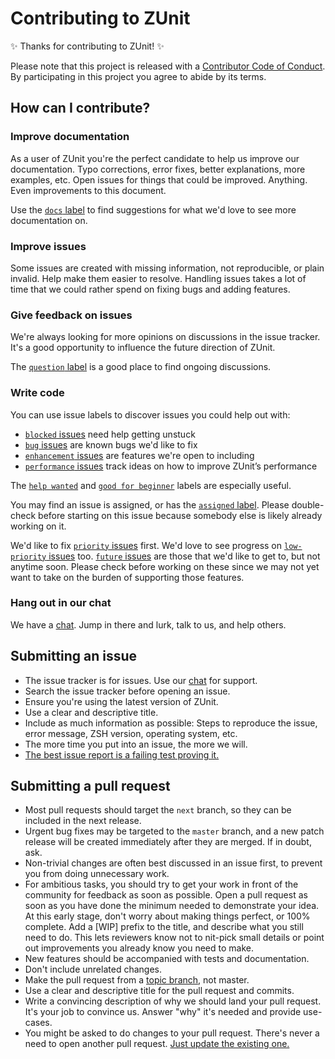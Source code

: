 # Contributing to ZUnit

✨ Thanks for contributing to ZUnit! ✨

Please note that this project is released with a [Contributor Code of Conduct](code-of-conduct.md). By participating in this project you agree to abide by its terms.

## How can I contribute?

### Improve documentation

As a user of ZUnit you're the perfect candidate to help us improve our documentation. Typo corrections, error fixes, better explanations, more examples, etc. Open issues for things that could be improved. Anything. Even improvements to this document.

Use the [`docs` label](https://github.com/zunit-zsh/zunit/labels/docs) to find suggestions for what we'd love to see more documentation on.

### Improve issues

Some issues are created with missing information, not reproducible, or plain invalid. Help make them easier to resolve. Handling issues takes a lot of time that we could rather spend on fixing bugs and adding features.

### Give feedback on issues

We're always looking for more opinions on discussions in the issue tracker. It's a good opportunity to influence the future direction of ZUnit.

The [`question` label](https://github.com/zunit-zsh/zunit/labels/question) is a good place to find ongoing discussions.

### Write code

You can use issue labels to discover issues you could help out with:

* [`blocked` issues](https://github.com/zunit-zsh/zunit/labels/blocked) need help getting unstuck
* [`bug` issues](https://github.com/zunit-zsh/zunit/labels/bug) are known bugs we'd like to fix
* [`enhancement` issues](https://github.com/zunit-zsh/zunit/labels/enhancement) are features we're open to including
* [`performance` issues](https://github.com/zunit-zsh/zunit/labels/performance) track ideas on how to improve ZUnit’s performance

The [`help wanted`](https://github.com/zunit-zsh/zunit/labels/help%20wanted) and [`good for beginner`](https://github.com/zunit-zsh/zunit/labels/good%20for%20beginner) labels are especially useful.

You may find an issue is assigned, or has the [`assigned` label](https://github.com/zunit-zsh/zunit/labels/assigned). Please double-check before starting on this issue because somebody else is likely already working on it.

We'd like to fix [`priority` issues](https://github.com/zunit-zsh/zunit/labels/priority) first. We'd love to see progress on [`low-priority` issues](https://github.com/zunit-zsh/zunit/labels/low%20priority) too. [`future` issues](https://github.com/zunit-zsh/zunit/labels/future) are those that we'd like to get to, but not anytime soon. Please check before working on these since we may not yet want to take on the burden of supporting those features.

### Hang out in our chat

We have a [chat](https://gitter.im/zunit-zsh/zunit). Jump in there and lurk, talk to us, and help others.

## Submitting an issue

- The issue tracker is for issues. Use our [chat](https://gitter.im/zunit-zsh/zunit) for support.
- Search the issue tracker before opening an issue.
- Ensure you're using the latest version of ZUnit.
- Use a clear and descriptive title.
- Include as much information as possible: Steps to reproduce the issue, error message, ZSH version, operating system, etc.
- The more time you put into an issue, the more we will.
- [The best issue report is a failing test proving it.](https://twitter.com/sindresorhus/status/579306280495357953)

## Submitting a pull request

- Most pull requests should target the `next` branch, so they can be included in the next release.
- Urgent bug fixes may be targeted to the `master` branch, and a new patch release will be created immediately after they are merged. If in doubt, ask.
- Non-trivial changes are often best discussed in an issue first, to prevent you from doing unnecessary work.
- For ambitious tasks, you should try to get your work in front of the community for feedback as soon as possible. Open a pull request as soon as you have done the minimum needed to demonstrate your idea. At this early stage, don't worry about making things perfect, or 100% complete. Add a [WIP] prefix to the title, and describe what you still need to do. This lets reviewers know not to nit-pick small details or point out improvements you already know you need to make.
- New features should be accompanied with tests and documentation.
- Don't include unrelated changes.
- Make the pull request from a [topic branch](https://github.com/dchelimsky/rspec/wiki/Topic-Branches), not master.
- Use a clear and descriptive title for the pull request and commits.
- Write a convincing description of why we should land your pull request. It's your job to convince us. Answer "why" it's needed and provide use-cases.
- You might be asked to do changes to your pull request. There's never a need to open another pull request. [Just update the existing one.](https://github.com/RichardLitt/docs/blob/master/amending-a-commit-guide.md)
